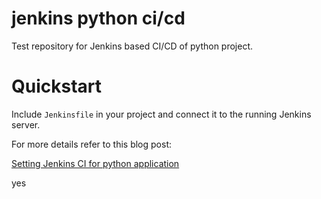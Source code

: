 # jenkins python ci/cd

Test repository for Jenkins based CI/CD of python project.


# Quickstart


Include `Jenkinsfile` in your project and connect it to the running Jenkins server.

For more details refer to this blog post:

[Setting Jenkins CI for python application](https://mdyzma.github.io/2017/10/14/python-app-and-jenkins/)

yes
